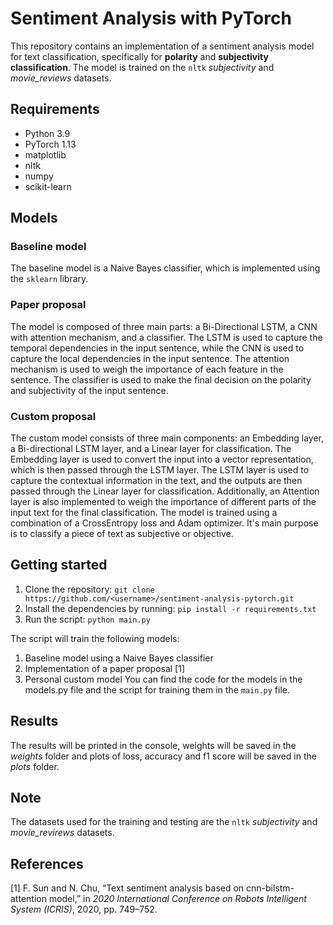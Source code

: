 # Sentiment Analysis with PyTorch
This repository contains an implementation of a sentiment analysis model for text classification, specifically for **polarity** and **subjectivity** **classification**. The model is trained on the `nltk` *subjectivity* and *movie_reviews* datasets.
## Requirements
 - Python 3.9
 - PyTorch 1.13
 - matplotlib
 - nltk
 - numpy
 - scikit-learn

## Models

### Baseline model
The baseline model is a Naive Bayes classifier, which is implemented using the `sklearn` library. 

### Paper proposal
The model is composed of three main parts: a Bi-Directional LSTM, a CNN with attention mechanism, and a classifier. The LSTM is used to capture the temporal dependencies in the input sentence, while the CNN is used to capture the local dependencies in the input sentence. The attention mechanism is used to weigh the importance of each feature in the sentence. The classifier is used to make the final decision on the polarity and subjectivity of the input sentence.

### Custom proposal
The custom model consists of three main components: an Embedding layer, a Bi-directional LSTM layer, and a Linear layer for classification. The Embedding layer is used to convert the input into a vector representation, which is then passed through the LSTM layer. The LSTM layer is used to capture the contextual information in the text, and the outputs are then passed through the Linear layer for classification. Additionally, an Attention layer is also implemented to weigh the importance of different parts of the input text for the final classification. The model is trained using a combination of a CrossEntropy loss and Adam optimizer. It's main purpose is to classify a piece of text as subjective or objective.

## Getting started
 1. Clone the repository: `git clone https://github.com/<username>/sentiment-analysis-pytorch.git`
 2. Install the dependencies by running: `pip install -r requirements.txt`
 3. Run the script: `python main.py`

The script will train the following models:
 1. Baseline model using a Naive Bayes classifier
 2. Implementation of a paper proposal [1]
 3. Personal custom model
You can find the code for the models in the models.py file and the script for training them in the `main.py` file.

## Results
The results will be printed in the console, weights will be saved in the *weights* folder and plots of loss, accuracy and f1 score will be saved in the *plots* folder.

## Note
The datasets used for the training and testing are the `nltk` *subjectivity* and *movie_revirews* datasets.

## References
[1] F. Sun and N. Chu, “Text sentiment analysis based on cnn-bilstm-attention model,” in *2020 International Conference on Robots Intelligent System (ICRIS)*, 2020, pp. 749–752.